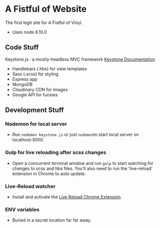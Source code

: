 # A Fistful of Website

The first legit site for A Fistful of Vinyl.

- Uses node 8.10.0

## Code Stuff
Keystone.js : a mostly-headless MVC framework
[Keystone Documentation](http://keystonejs.com/docs/)

- Handlebars (.hbs) for view templates
- Sass (.scss) for styling
- Express app
- MongoDB
- Cloudinary CDN for images
- Google API for funsies

## Development Stuff
### Nodemon for local server
- Run ```nodemon keystone.js``` or just ```nodemon```to start local server on localhost:3000.

### Gulp for live reloading after scss changes
- Open a concurrent terminal window and run ```gulp``` to start watching for changes to scss and hbs files. You'll also need to run the 'live-reload' extension in Chrome to auto update.

### Live-Reload watcher
- Install and activate the [Live Reload Chrome Extension](https://chrome.google.com/webstore/detail/livereload/jnihajbhpnppcggbcgedagnkighmdlei?hl=en).

### ENV variables
- Buried in a secret location far far away.
